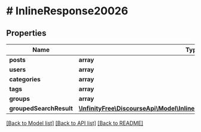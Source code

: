 # # InlineResponse20026

## Properties

Name | Type | Description | Notes
------------ | ------------- | ------------- | -------------
**posts** | **array** |  |
**users** | **array** |  |
**categories** | **array** |  |
**tags** | **array** |  |
**groups** | **array** |  |
**groupedSearchResult** | [**\InfinityFree\DiscourseApi\Model\InlineResponse20026GroupedSearchResult**](InlineResponse20026GroupedSearchResult.md) |  |

[[Back to Model list]](../../README.md#models) [[Back to API list]](../../README.md#endpoints) [[Back to README]](../../README.md)
